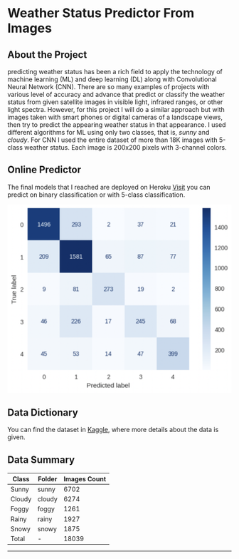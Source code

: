 # Weather Status Predictor From Images

## About the Project

predicting weather status has been a rich field to apply the technology of machine
learning (ML) and deep learning (DL) along with Convolutional Neural Network (CNN). There are so many examples of
projects with various level of accuracy and advance that predict or classify the weather status from given
satellite images in visible light, infrared ranges, or other light spectra. However, for this project I will do a
similar approach but with images taken with smart phones or digital cameras of a landscape views, then try to
predict the appearing weather status in that appearance. I used different algorithms for ML using only two classes, that is, *sunny* and *cloudy*. For CNN I used the entire dataset of more than 18K images with 5-class
weather status. Each image is 200x200 pixels with 3-channel colors.

## Online Predictor

The final models that I reached are deployed on Heroku [Visit](https://dsi-weather-predictor.herokuapp.com)
you can predict on binary classification or with 5-class classification.

![CNN Confusion Matrix](pages/CNN_confusion_matrix.png)

## Data Dictionary

You can find the dataset in [Kaggle](https://www.kaggle.com/datasets/ammaralfaifi/5class-weather-status-image-classification), where more details about the data is given.

## Data Summary

| Class   |   Folder  |   Images Count  |
---       | ---       | ---             |
| Sunny   | sunny     | 6702             |
| Cloudy  | cloudy    | 6274             |
| Foggy   | foggy     | 1261             |
| Rainy   | rainy     | 1927             |
| Snowy   | snowy     | 1875             |
| Total   | -         | 18039            |
---
